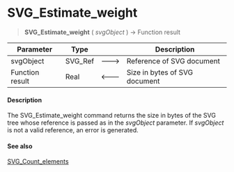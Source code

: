 # SVG_Estimate_weight

>**SVG_Estimate_weight** ( *svgObject* ) -> Function result

| Parameter | Type |  | Description |
| --- | --- | --- | --- |
| svgObject | SVG_Ref | &#x1F852; | Reference of SVG document |
| Function result | Real | &#x1F850; | Size in bytes of SVG document |



#### Description 

The SVG\_Estimate\_weight command returns the size in bytes of the SVG tree whose reference is passed as in the *svgObject* parameter. If *svgObject* is not a valid reference, an error is generated.

#### See also 

[SVG\_Count\_elements](SVG%5FCount%5Felements.md)  